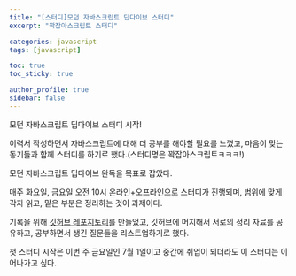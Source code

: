 ```yaml
---
title: "[스터디]모던 자바스크립트 딥다이브 스터디"
excerpt: "꽉잡아스크립트 스터디"

categories: javascript
tags: [javascript]

toc: true
toc_sticky: true

author_profile: true
sidebar: false
---
```


모던 자바스크립트 딥다이브 스터디 시작!

이력서 작성하면서 자바스크립트에 대해 더 공부를 해야할 필요를 느꼈고, 마음이 맞는 동기들과 함께 스터디를 하기로 했다.(스터디명은 꽉잡아스크립트ㅋㅋㅋ!)

모던 자바스크립트 딥다이브 완독을 목표로 잡았다.

매주 화요일, 금요일 오전 10시 온라인+오프라인으로 스터디가 진행되며, 범위에 맞게 각자 읽고, 맡은 부분은 정리하는 것이 과제이다.

기록을 위해 [깃허브 레포지토리](https://github.com/hyeun427/javascript-study.git)를 만들었고, 깃허브에 머지해서 서로의 정리 자료를 공유하고, 공부하면서 생긴 질문들을 리스트업하기로 했다.

첫 스터디 시작은 이번 주 금요일인 7월 1일이고 중간에 취업이 되더라도 이 스터디는 이어나가고 싶다.
